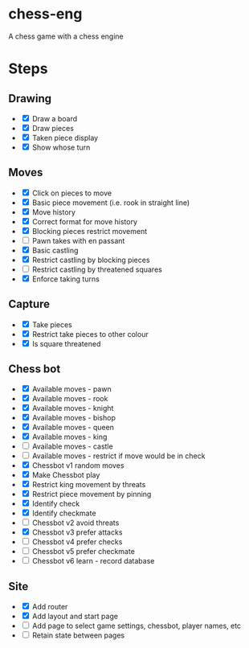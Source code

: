 # chess-eng
A chess game with a chess engine

# Steps
## Drawing
* <input type="checkbox" checked />  Draw a board 
* <input type="checkbox" checked />  Draw pieces 
* <input type="checkbox" checked />  Taken piece display 
* <input type="checkbox" checked />  Show whose turn

## Moves
* <input type="checkbox" checked />  Click on pieces to move 
* <input type="checkbox" checked />  Basic piece movement (i.e. rook in straight line) 
* <input type="checkbox" checked />  Move history 
* <input type="checkbox" checked />  Correct format for move history
* <input type="checkbox" checked />  Blocking pieces restrict movement 
* <input type="checkbox" />  Pawn takes with en passant
* <input type="checkbox" checked />  Basic castling 
* <input type="checkbox" checked />  Restrict castling by blocking pieces 
* <input type="checkbox" />  Restrict castling by threatened squares
* <input type="checkbox" checked />  Enforce taking turns 

## Capture
* <input type="checkbox" checked />  Take pieces 
* <input type="checkbox" checked />  Restrict take pieces to other colour 
* <input type="checkbox" checked />  Is square threatened 

## Chess bot
* <input type="checkbox" checked />  Available moves - pawn 
* <input type="checkbox" checked />  Available moves - rook 
* <input type="checkbox" checked />  Available moves - knight 
* <input type="checkbox" checked />  Available moves - bishop 
* <input type="checkbox" checked />  Available moves - queen 
* <input type="checkbox" checked />  Available moves - king 
* <input type="checkbox" />  Available moves - castle
* <input type="checkbox" />  Available moves - restrict if move would be in check
* <input type="checkbox" checked />  Chessbot v1 random moves 
* <input type="checkbox" checked />  Make Chessbot play 
* <input type="checkbox" checked />  Restrict king movement by threats 
* <input type="checkbox" checked />  Restrict piece movement by pinning
* <input type="checkbox" checked />  Identify check
* <input type="checkbox" checked />  Identify checkmate
* <input type="checkbox" />  Chessbot v2 avoid threats
* <input type="checkbox" checked />  Chessbot v3 prefer attacks 
* <input type="checkbox" />  Chessbot v4 prefer checks
* <input type="checkbox" />  Chessbot v5 prefer checkmate
* <input type="checkbox" />  Chessbot v6 learn - record database

## Site
* <input type="checkbox" checked /> Add router
* <input type="checkbox" checked /> Add layout and start page
* <input type="checkbox"> Add page to select game settings, chessbot, player names, etc
* <input type="checkbox"> Retain state between pages
